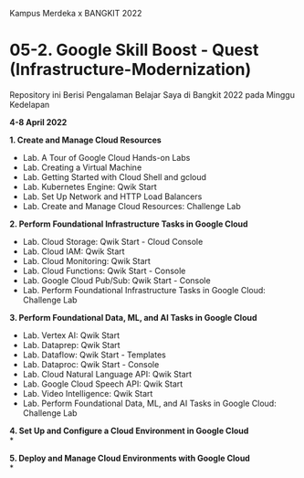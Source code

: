 Kampus Merdeka x BANGKIT 2022
# 05-2. Google Skill Boost - Quest (Infrastructure-Modernization)
Repository ini Berisi Pengalaman Belajar Saya di Bangkit 2022 pada Minggu Kedelapan  

**4-8 April 2022**  

**1. Create and Manage Cloud Resources**  
  * Lab. A Tour of Google Cloud Hands-on Labs
  * Lab. Creating a Virtual Machine
  * Lab. Getting Started with Cloud Shell and gcloud
  * Lab. Kubernetes Engine: Qwik Start
  * Lab. Set Up Network and HTTP Load Balancers
  * Lab. Create and Manage Cloud Resources: Challenge Lab
  
**2. Perform Foundational Infrastructure Tasks in Google Cloud**  
  * Lab. Cloud Storage: Qwik Start - Cloud Console
  * Lab. Cloud IAM: Qwik Start
  * Lab. Cloud Monitoring: Qwik Start
  * Lab. Cloud Functions: Qwik Start - Console
  * Lab. Google Cloud Pub/Sub: Qwik Start - Console
  * Lab. Perform Foundational Infrastructure Tasks in Google Cloud: Challenge Lab

**3. Perform Foundational Data, ML, and AI Tasks in Google Cloud**  
  * Lab. Vertex AI: Qwik Start
  * Lab. Dataprep: Qwik Start
  * Lab. Dataflow: Qwik Start - Templates
  * Lab. Dataproc: Qwik Start - Console
  * Lab. Cloud Natural Language API: Qwik Start
  * Lab. Google Cloud Speech API: Qwik Start
  * Lab. Video Intelligence: Qwik Start
  * Lab. Perform Foundational Data, ML, and AI Tasks in Google Cloud: Challenge Lab

**4. Set Up and Configure a Cloud Environment in Google Cloud**  
  * 

**5. Deploy and Manage Cloud Environments with Google Cloud**  
  *


